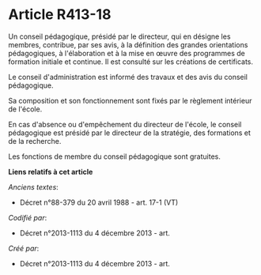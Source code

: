 # Article R413-18

Un conseil pédagogique, présidé par le directeur, qui en désigne les membres, contribue, par ses avis, à la définition des
grandes orientations pédagogiques, à l'élaboration et à la mise en œuvre des programmes de formation initiale et continue. Il
est consulté sur les créations de certificats.

Le conseil d'administration est informé des travaux et des avis du conseil pédagogique.

Sa composition et son fonctionnement sont fixés par le règlement intérieur de l'école.

En cas d'absence ou d'empêchement du directeur de l'école, le conseil pédagogique est présidé par le directeur de la
stratégie, des formations et de la recherche.

Les fonctions de membre du conseil pédagogique sont gratuites.

**Liens relatifs à cet article**

_Anciens textes_:

  - Décret n°88-379 du 20 avril 1988 - art. 17-1 (VT)

_Codifié par_:

  - Décret n°2013-1113 du 4 décembre 2013 - art.

_Créé par_:

  - Décret n°2013-1113 du 4 décembre 2013 - art.
